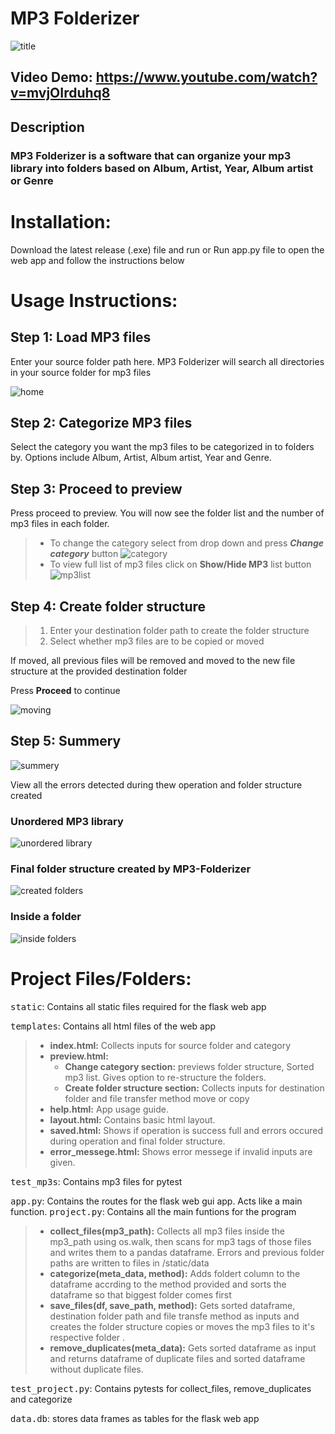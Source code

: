 # MP3 Folderizer
![title](static/title.jpg "title" )
## Video Demo: https://www.youtube.com/watch?v=mvjOIrduhq8

## Description
### MP3 Folderizer is a software that can organize your mp3 library into folders based on Album, Artist, Year, Album artist or Genre

# Installation:

Download the latest release (.exe) file and run or Run app.py file to open the web app and follow the instructions below

# Usage Instructions:

## Step 1: Load MP3 files
Enter your source folder path here. 
MP3 Folderizer will search all directories in your source folder for mp3 files

![home](static/home.jpg "home" )
## Step 2: Categorize MP3 files


Select the category you want the mp3 files to be categorized in to folders by. Options include Album, Artist, Album artist, Year and Genre.

## Step 3: Proceed to preview


Press proceed to preview. You will now see the folder list and the number of mp3 files in each folder.


> - To change the category select from drop down and press **_Change category_** button
![category](static/category.png "category" )
> - To view full list of mp3 files click on **Show/Hide MP3** list button
![mp3list](static/mp3list.png "mp3list" )

## Step 4: Create folder structure

> 1. Enter your destination folder path to create the folder structure
> 2. Select whether mp3 files are to be copied or moved

If moved, all previous files will be removed and moved to the new file structure at the provided destination folder

Press **Proceed** to continue

![moving](static/moving.png "moving" )

## Step 5: Summery
![summery](static/summery.png "summery" )

View all the errors detected during thew operation and folder structure created

### Unordered MP3 library
![unordered library](static/unordered_library.png "unordered library" )
### Final folder structure created by MP3-Folderizer
![created folders](static/created_folders.png "created folders" )

### Inside a folder
![inside folders](static/inside_folder.png "inside folders" )

# Project Files/Folders:

<kbd>static</kbd>: Contains all static files required for the flask web app

<kbd>templates</kbd>: Contains all html files of the web app

> - **index.html:** Collects inputs for source folder and category
> - **preview.html:**
>   - **Change category section:** previews folder structure, Sorted mp3 list. Gives option to re-structure the folders.
>   - **Create folder structure section:** Collects inputs for destination folder and file transfer method move or copy
> - **help.html:** App usage guide.
> - **layout.html:** Contains basic html layout.
> - **saved.html:** Shows if operation is success full and errors occured during operation and final folder structure.
> - **error_messege.html:** Shows error messege if invalid inputs are given.

<kbd>test_mp3s</kbd>: Contains mp3 files for pytest

<kbd>app.py</kbd>: Contains the routes for the flask web gui app. Acts like a main function.
<kbd>project.py</kbd>: Contains all the main funtions for the program

> - **collect_files(mp3_path):** Collects all mp3 files inside the mp3_path using os.walk, then scans for mp3 tags of those files and writes them to a pandas dataframe. Errors and previous folder paths are written to files in /static/data
> - **categorize(meta_data, method):** Adds foldert column to the dataframe accrding to the method provided and sorts the dataframe so that biggest folder comes first
> - **save_files(df, save_path, method):** Gets sorted dataframe, destination folder path and file transfe method as inputs and creates the folder structure copies or moves the mp3 files to it's respective folder .
> - **remove_duplicates(meta_data):** Gets sorted dataframe as input and returns dataframe of duplicate files and sorted dataframe without duplicate files.

<kbd>test_project.py</kbd>: Contains pytests for collect_files, remove_duplicates and categorize

<kbd>data.db</kbd>: stores data frames as tables for the flask web app
